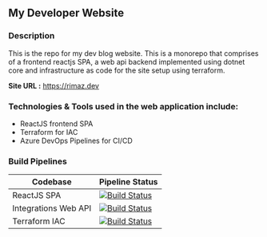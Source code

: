## My Developer Website

### Description

This is the repo for my dev blog website. This is a monorepo that comprises of a frontend reactjs SPA, a web api backend implemented using dotnet core and infrastructure as code for the site setup using terraform.

**Site URL :** https://rimaz.dev

### Technologies & Tools used in the web application include:

- ReactJS frontend SPA
- Terraform for IAC
- Azure DevOps Pipelines for CI/CD

### Build Pipelines

| Codebase    | Pipeline Status |
| -------- | ------- |
| ReactJS SPA  | [![Build Status](https://dev.azure.com/rimazmohommed523/Rimaz%20-%20Website/_apis/build/status%2Frimaz523.rimaz-website-react?branchName=master)](https://dev.azure.com/rimazmohommed523/Rimaz%20-%20Website/_build/latest?definitionId=18&branchName=master) |
| Integrations Web API | [![Build Status](https://dev.azure.com/rimazmohommed523/Rimaz%20-%20Website/_apis/build/status%2Frimaz523.rimaz-website-api?branchName=master)](https://dev.azure.com/rimazmohommed523/Rimaz%20-%20Website/_build/latest?definitionId=21&branchName=master) |
| Terraform IAC    | [![Build Status](https://dev.azure.com/rimazmohommed523/Rimaz%20-%20Website/_apis/build/status%2Frimaz523.rimaz-website-infra?branchName=master)](https://dev.azure.com/rimazmohommed523/Rimaz%20-%20Website/_build/latest?definitionId=19&branchName=master) |

